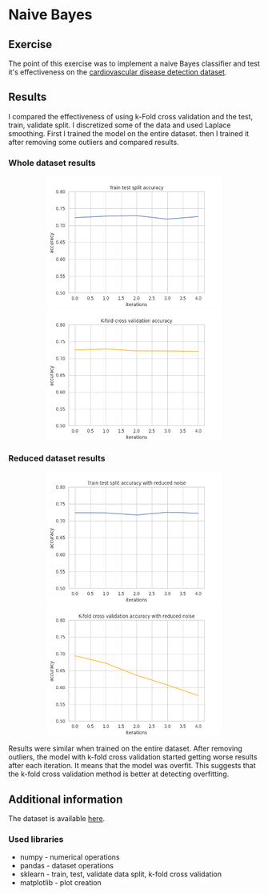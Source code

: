 # Naive Bayes
## Exercise
The point of this exercise was to implement a naive Bayes
classifier and test it's effectiveness on the [cardiovascular disease detection dataset](https://www.kaggle.com/datasets/bhadaneeraj/cardio-vascular-disease-detection).

## Results
I compared the effectiveness of using k-Fold cross validation and
the test, train, validate split. I discretized some of the data
and used Laplace smoothing. First I trained the model on the
entire dataset. then I trained it after removing some outliers and
compared results.

### Whole dataset results
<p style="text-align:center;">
  <img src="plots/tts_accuracy.png" width="350" />
  <img src="plots/kfold_accuracy.png" width="350" />
</p>

### Reduced dataset results
<p style="text-align:center;">
  <img src="plots/tts_reduced.png" width="350" />
  <img src="plots/kfold_reduced.png" width="350" />
</p>

Results were similar when trained on the entire dataset.
After removing outliers, the model with k-fold cross validation
started getting worse results after each iteration. It means that
the model was overfit. This suggests that the k-fold cross validation
method is better at detecting overfitting.

## Additional information
The dataset is available [here](https://www.kaggle.com/datasets/bhadaneeraj/cardio-vascular-disease-detection).

### Used libraries
- numpy - numerical operations
- pandas - dataset operations
- sklearn - train, test, validate data split, k-fold cross validation
- matplotlib - plot creation

